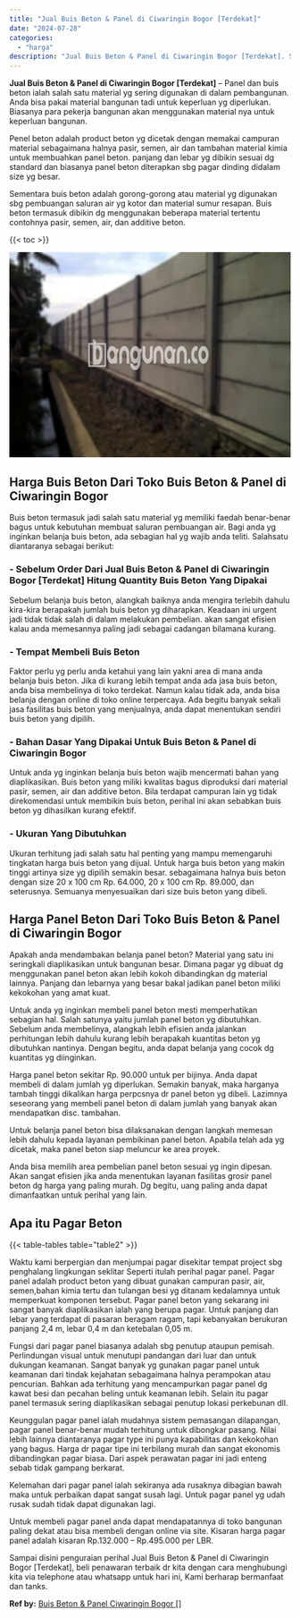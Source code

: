 ```yaml
---
title: "Jual Buis Beton & Panel di Ciwaringin Bogor [Terdekat]"
date: "2024-07-28"
categories: 
  - "harga"
description: "Jual Buis Beton & Panel di Ciwaringin Bogor [Terdekat]. Sampai disini penguraian perihal Jual Buis Beton & Panel di Ciwaringin Bogor [Terdekat], beli penaw..."
---
```


**Jual Buis Beton & Panel di Ciwaringin Bogor \[Terdekat\]** – Panel dan buis beton ialah salah satu material yg sering digunakan di dalam pembangunan. Anda bisa pakai material bangunan tadi untuk keperluan yg diperlukan. Biasanya para pekerja bangunan akan menggunakan material nya untuk keperluan bangunan.

Penel beton adalah product beton yg dicetak dengan memakai campuran material sebagaimana halnya pasir, semen, air dan tambahan material kimia untuk membuahkan panel beton. panjang dan lebar yg dibikin sesuai dg standard dan biasanya panel beton diterapkan sbg pagar dinding didalam size yg besar.

Sementara buis beton adalah gorong-gorong atau material yg digunakan sbg pembuangan saluran air yg kotor dan material sumur resapan. Buis beton termasuk dibikin dg menggunakan beberapa material tertentu contohnya pasir, semen, air, dan additive beton.

{{< toc >}}

![Jual Buis Beton & Panel di Ciwaringin Bogor [Terdekat]](/images/jual-panel-buis-beton-murah-46.png)

## Harga Buis Beton Dari Toko Buis Beton & Panel di Ciwaringin Bogor

Buis beton termasuk jadi salah satu material yg memiliki faedah benar-benar bagus untuk kebutuhan membuat saluran pembuangan air. Bagi anda yg inginkan belanja buis beton, ada sebagian hal yg wajib anda teliti. Salahsatu diantaranya sebagai berikut:

### \- Sebelum Order Dari Jual Buis Beton & Panel di Ciwaringin Bogor \[Terdekat\] Hitung Quantity Buis Beton Yang Dipakai

Sebelum belanja buis beton, alangkah baiknya anda mengira terlebih dahulu kira-kira berapakah jumlah buis beton yg diharapkan. Keadaan ini urgent jadi tidak tidak salah di dalam melakukan pembelian. akan sangat efisien kalau anda memesannya paling jadi sebagai cadangan bilamana kurang.

### \- Tempat Membeli Buis Beton

Faktor perlu yg perlu anda ketahui yang lain yakni area di mana anda belanja buis beton. Jika di kurang lebih tempat anda ada jasa buis beton, anda bisa membelinya di toko terdekat. Namun kalau tidak ada, anda bisa belanja dengan online di toko online terpercaya. Ada begitu banyak sekali jasa fasilitas buis beton yang menjualnya, anda dapat menentukan sendiri buis beton yang dipilih.

### \- Bahan Dasar Yang Dipakai Untuk Buis Beton & Panel di Ciwaringin Bogor

Untuk anda yg inginkan belanja buis beton wajib mencermati bahan yang diaplikasikan. Buis beton yang miliki kwalitas bagus diproduksi dari material pasir, semen, air dan additive beton. Bila terdapat campuran lain yg tidak direkomendasi untuk membikin buis beton, perihal ini akan sebabkan buis beton yg dihasilkan kurang efektif.

### \- Ukuran Yang Dibutuhkan

Ukuran terhitung jadi salah satu hal penting yang mampu memengaruhi tingkatan harga buis beton yang dijual. Untuk harga buis beton yang makin tinggi artinya size yg dipilih semakin besar. sebagaimana halnya buis beton dengan size 20 x 100 cm Rp. 64.000, 20 x 100 cm Rp. 89.000, dan seterusnya. Semuanya menyesuaikan dari size buis beton yang dibeli.

## Harga Panel Beton Dari Toko Buis Beton & Panel di Ciwaringin Bogor

Apakah anda mendambakan belanja panel beton? Material yang satu ini seringkali diaplikasikan untuk bangunan besar. Dimana pagar yg dibuat dg menggunakan panel beton akan lebih kokoh dibandingkan dg material lainnya. Panjang dan lebarnya yang besar bakal jadikan panel beton miliki kekokohan yang amat kuat.

Untuk anda yg inginkan membeli panel beton mesti memperhatikan sebagian hal. Salah satunya yaitu jumlah panel beton yg dibutuhkan. Sebelum anda membelinya, alangkah lebih efisien anda jalankan perhitungan lebih dahulu kurang lebih berapakah kuantitas beton yg dibutuhkan nantinya. Dengan begitu, anda dapat belanja yang cocok dg kuantitas yg diinginkan.

Harga panel beton sekitar Rp. 90.000 untuk per bijinya. Anda dapat membeli di dalam jumlah yg diperlukan. Semakin banyak, maka harganya tambah tinggi dikalikan harga perpcsnya dr panel beton yg dibeli. Lazimnya seseorang yang membeli panel beton di dalam jumlah yang banyak akan mendapatkan disc. tambahan.

Untuk belanja panel beton bisa dilaksanakan dengan langkah memesan lebih dahulu kepada layanan pembikinan panel beton. Apabila telah ada yg dicetak, maka panel beton siap meluncur ke area proyek.

Anda bisa memilih area pembelian panel beton sesuai yg ingin dipesan. Akan sangat efisien jika anda menentukan layanan fasilitas grosir panel beton dg harga yang paling murah. Dg begitu, uang paling anda dapat dimanfaatkan untuk perihal yang lain.

## Apa itu Pagar Beton

{{< table-tables table="table2" >}}

Waktu kami berpergian dan menjumpai pagar disekitar tempat project sbg penghalang lingkungan seklitar Seperti itulah perihal pagar panel. Pagar panel adalah product beton yang dibuat gunakan campuran pasir, air, semen,bahan kimia tertu dan tulangan besi yg ditanam kedalamnya untuk memperkuat komponen tersebut. Pagar panel beton yang sekarang ini sangat banyak diaplikasikan ialah yang berupa pagar. Untuk panjang dan lebar yang terdapat di pasaran beragam ragam, tapi kebanyakan berukuran panjang 2,4 m, lebar 0,4 m dan ketebalan 0,05 m.

Fungsi dari pagar panel biasanya adalah sbg penutup ataupun pemisah. Perlindungan visual untuk menutupi pandangan dari luar dan untuk dukungan keamanan. Sangat banyak yg gunakan pagar panel untuk keamanan dari tindak kejahatan sebagaimana halnya perampokan atau pencurian. Bahkan ada terhitung yang mencampurkan pagar panel dg kawat besi dan pecahan beling untuk keamanan lebih. Selain itu pagar panel termasuk sering diaplikasikan sebagai penutup lokasi perkebunan dll.

Keunggulan pagar panel ialah mudahnya sistem pemasangan dilapangan, pagar panel benar-benar mudah terhitung untuk dibongkar pasang. Nilai lebih lainnya diantaranya pagar type ini punya kapabilitas dan kekokohan yang bagus. Harga dr pagar tipe ini terbilang murah dan sangat ekonomis dibandingkan pagar biasa. Dari aspek perawatan pagar ini jadi enteng sebab tidak gampang berkarat.

Kelemahan dari pagar panel ialah sekiranya ada rusaknya dibagian bawah maka untuk perbaikan dapat sangat susah lagi. Untuk pagar panel yg udah rusak sudah tidak dapat digunakan lagi.

Untuk membeli pagar panel anda dapat mendapatannya di toko bangunan paling dekat atau bisa membeli dengan online via site. Kisaran harga pagar panel adalah kisaran Rp.132.000 – Rp.495.000 per LBR.

Sampai disini penguraian perihal Jual Buis Beton & Panel di Ciwaringin Bogor \[Terdekat\], beli penawaran terbaik dr kita dengan cara menghubungi kita via telephone atau whatsapp untuk hari ini, Kami berharap bermanfaat dan tanks.

**Ref by:** [Buis Beton & Panel Ciwaringin Bogor []](https://id.wikipedia.org/wiki/Buis)
